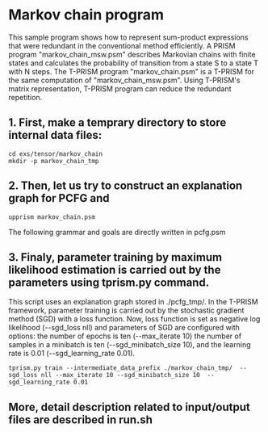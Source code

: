 # Markov chain program

This sample program shows how to represent sum-product expressions that were redundant in the conventional method efficiently.
A PRISM program "markov_chain_msw.psm" describes Markovian chains with finite states and calculates the probability of transition from a state S to a state T with N steps.
The T-PRISM program "markov_chain.psm" is a T-PRISM for the same computation of "markov_chain_msw.psm".
Using T-PRISM's matrix representation, T-PRISM program can reduce the redundant repetition.


## 1. First, make a temprary directory to store internal data files:

```
cd exs/tensor/markov_chain
mkdir -p markov_chain_tmp
```

## 2. Then, let us try to construct an explanation graph for PCFG and 

```
upprism markov_chain.psm
```

The following grammar and goals are directly written in pcfg.psm


## 3. Finaly, parameter training by maximum likelihood estimation is carried out by the parameters using tprism.py command.
This script uses an explanation graph stored in ./pcfg_tmp/.
In the T-PRISM framework, parameter training is carried out by the stochastic gradient method (SGD) with a loss function.
Now, loss function is set as negative log likelihood (--sgd_loss nll) and parameters of SGD are configured with options: the number of epochs is ten (--max_iterate 10)
the number of samples in a minibatch is ten (--sgd_minibatch_size 10), and the learning rate is 0.01 (--sgd_learning_rate 0.01).

```
tprism.py train --intermediate_data_prefix ./markov_chain_tmp/  --sgd_loss nll --max_iterate 10 --sgd_minibatch_size 10  --sgd_learning_rate 0.01
```

## More, detail description related to input/output files are described in run.sh

